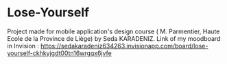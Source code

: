 # Lose-Yourself
Project made for mobile application's design course ( M. Parmentier, Haute Ecole de la Province de Liège) by Seda KARADENIZ. Link of my moodboard in Invision : https://sedakaradeniz634263.invisionapp.com/board/lose-yourself-ckhkyjgdt00tn16wrgqx6jvfe
